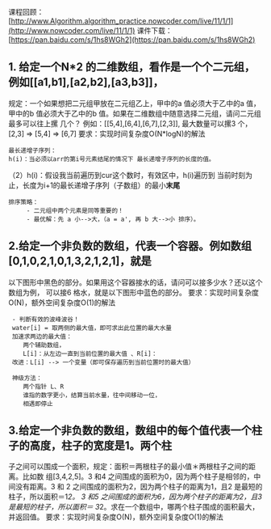 课程回顾：[http://www.Algorithm.algorithm_practice.nowcoder.com/live/11/1/1](http://www.nowcoder.com/live/11/1/1)
课件下载：[https://pan.baidu.com/s/1hs8WGh2](https://pan.baidu.com/s/1hs8WGh2)

## 1. 给定一个N*2 的二维数组，看作是一个个二元组，例如[[a1,b1],[a2,b2],[a3,b3]]，
规定：一个如果想把二元组甲放在二元组乙上，甲中的a 值必须大于乙中的a 值，甲中的b
值必须大于乙中的b 值。如果在二维数组中随意选择二元组，请问二元组最多可以往上摞
几个？
例如：[[5,4],[6,4],[6,7],[2,3]], 最大数量可以摞3 个，[2,3] => [5,4] => [6,7]
要求：实现时间复杂度O(N*logN)的解法

    最长递增子序列：
    h(i)：当必须以arr的第i号元素结尾的情况下 最长递增子序列的长度的值。

   （2）h(i)：假设我当前遍历到cur这个数时，有效区中，h(i)遍历到 当前时刻为止，长度为i+1的最长递增子序列（子数组）的最小**末尾**

    排序策略：
         - 二元组中两个元素是同等重要的！
         - 最优解：先 a 小-->大，（a = a', 再 b 大-->小 排序）。



## 2.给定一个非负数的数组，代表一个容器。例如数组[0,1,0,2,1,0,1,3,2,1,2,1]，就是
以下图形中黑色的部分。如果用这个容器接水的话，请问可以接多少水？还以这个数组为例，
可以接6 格水，就是以下图形中蓝色的部分。
要求：实现时间复杂度O(N)，额外空间复杂度O(1)的解法

     - 判断有效的波峰波谷！
     water[i] = 取两侧的最大值，即可求出此位置的最大水量
     加速求两边的最大值：
     	两个辅助数组，
     	L[i]：从左边一直到当前位置的最大值 、R[i]：
     改进：L[i] --> 一个变量（即可保存遍历到当前位置时的最大值）

     神级方法：
        两个指针 L、R
        谁指的数字更小，结算当前水量，往中间移动一位，
        相遇即停止


## 3.给定一个非负数的数组，数组中的每个值代表一个柱子的高度，柱子的宽度是1。两个柱
子之间可以围成一个面积，规定：面积＝两根柱子的最小值＊两根柱子之间的距离。比如数
组[3,4,2,5]。3 和4 之间围成的面积为0，因为两个柱子是相邻的，中间没有距离。3 和
2 之间围成的面积为2，因为两个柱子的距离为1，且2 是最短的柱子，所以面积＝1*2。
3 和5 之间围成的面积为6，因为两个柱子的距离为2，且3 是最短的柱子，所以面积＝
3*2。求在一个数组中，哪两个柱子围成的面积最大，并返回值。
要求：实现时间复杂度O(N)，额外空间复杂度O(1)的解法

